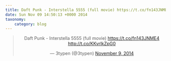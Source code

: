 ```yaml
---
title: Daft Punk - Interstella 5555 (full movie) https://t.co/fn143JNME4 http://t.co/KKvrIkZpG0
date: Sun Nov 09 14:50:13 +0000 2014
taxonomy:
    category: blog
---
```

<blockquote class="twitter-tweet" align="center" width="350"><p lang="en" dir="ltr">Daft Punk - Interstella 5555 (full movie) &#10;<a href="https://t.co/fn143JNME4">https://t.co/fn143JNME4</a> <a href="http://t.co/KKvrIkZpG0">http://t.co/KKvrIkZpG0</a></p>&mdash; 3typen (@3typen) <a href="https://twitter.com/3typen/status/531448848917336064">November 9, 2014</a></blockquote>
